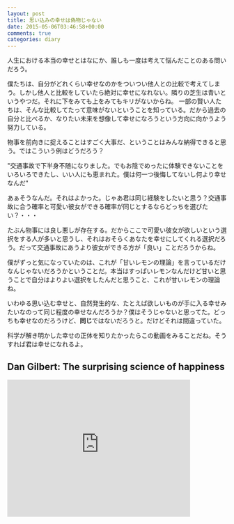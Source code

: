 ```yaml
---
layout: post
title: 思い込みの幸せは偽物じゃない
date: 2015-05-06T03:46:58+00:00
comments: true
categories: diary
---
```


人生における本当の幸せとはなにか、誰しも一度は考えて悩んだことのある問いだろう。

僕たちは、自分がどれくらい幸せなのかをついつい他人との比較で考えてしまう。しかし他人と比較をしていたら絶対に幸せになれない。隣りの芝生は青いというやつだ。それに下をみても上をみてもキリがないからね。
一部の賢い人たちは、そんな比較してたって意味がないということを知っている。だから過去の自分と比べるか、なりたい未来を想像して幸せになろうという方向に向かうよう努力している。

物事を前向きに捉えることはすごく大事だ、ということはみんな納得できると思う。ではこういう例はどうだろう？

"交通事故で下半身不随になりました。でもお陰でめったに体験できないことをいろいろできたし、いい人にも恵まれた。僕は何一つ後悔してないし何より幸せなんだ"

あぁそうなんだ。それはよかった。じゃあ君は同じ経験をしたいと思う？交通事故に合う確率と可愛い彼女ができる確率が同じとするならどっちを選びたい？・・・

たぶん物事には良し悪しが存在する。だからここで可愛い彼女が欲しいという選択をする人が多いと思うし、それはおそらくあなたを幸せにしてくれる選択だろう。だって交通事故にあうより彼女ができる方が「良い」ことだろうからね。

僕がずっと気になっていたのは、これが「甘いレモンの理論」を言っているだけなんじゃないだろうかということだ。本当はすっぱいレモンなんだけど甘いと思うことで自分はよりよい選択をしたんだと思うこと、これが甘いレモンの理論ね。

いわゆる思い込む幸せと、自然発生的な、たとえば欲しいものが手に入る幸せみたいなのって同じ程度の幸せなんだろうか？僕はそうじゃないと思ってた。どっちも幸せなのだろうけど、**同じ**ではないだろうと。だけどそれは間違っていた。

科学が解き明かした幸せの正体を知りたかったらこの動画をみることだね。そうすれば君は幸せになれるよ。

## Dan Gilbert: The surprising science of happiness
<iframe width="420" height="315" src="https://www.youtube.com/embed/4q1dgn_C0AU" frameborder="0" allowfullscreen></iframe>

